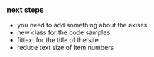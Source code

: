 ### next steps

- you need to add something about the axises
- new class for the code samples
- fittext for the title of the site
- reduce text size of item numbers
